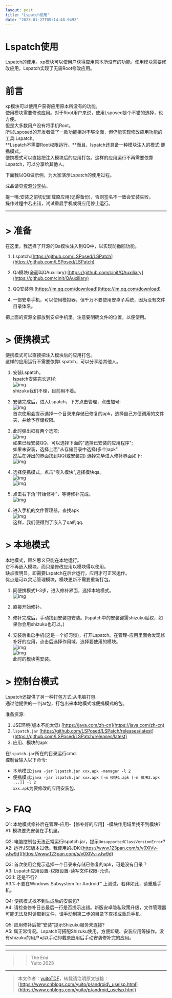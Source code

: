 ```yaml
---
layout: post
title: "Lspatch使用"
date: "2023-01-27T05:14:48.949Z"
---
```

Lspatch使用
=========

Lspatch的使用。xp模块可以使用户获得应用原本所没有的功能。使用模块需要修改应用。Lspatch实现了无需Root修改应用。

前言
==

xp模块可以使用户获得应用原本所没有的功能。  
使用模块需要修改应用。对于Root用户来说，使用Lsposed是个不错的选择，也方便。  
但是大多数用户没有将手机Root。  
所以Lsposed的开发者做了一款功能相对不够全面，但仍能实现修改应用功能的工具:Lspatch。  
**Lspatch不需要Root权限运行。**而且，lspatch还具备一种模块注入的模式:便携模式。  
便携模式可以直接把注入模块后的应用打包。这样的应用运行不再需要依靠Lspatch，可以分享给其他人。

下面我以QQ做示例，为大家演示Lspatch的使用过程。

成品请见[资源分享帖](https://yuito.cnblogs.com/p/share.html)。

提一嘴:安装之前切记卸载原应用(记得备份)，否则签名不一致会安装失败。  
操作过程中若出错，试试重启手机或将应用停止运行。

* * *

\> 准备
=====

在这里，我选择了开源的Qa模块注入到QQ中，以实现防撤回功能。

1.  Lspatch:[https://github.com/LSPosed/LSPatch](https://github.com/LSPosed/LSPatch)
    
2.  Qa模块(全面叫QAuxiliary):[https://github.com/cinit/QAuxiliary](https://github.com/cinit/QAuxiliary)
    
3.  QQ安装包:[https://im.qq.com/download](https://im.qq.com/download)
    
4.  一部安卓手机，可以使用模拟器，但千万不要使用安卓子系统，因为没有文件目录体系。
    

把上面的资源全部放到安卓手机里。注意要明确文件的位置，以便使用。

\> 便携模式
=======

便携模式可以直接把注入模块后的应用打包。  
这样的应用运行不需要依靠Lspatch，可以分享给其他人。

1.  安装Lspatch。  
    lspatch安装完长这样:  
    ![img](https://img2023.cnblogs.com/blog/3044840/202301/3044840-20230123104020192-976092438.png)  
    shizuku我们不理，目前用不着。
    
2.  安装完成后，进入Lspatch，下方点击管理，点击加号:  
    ![img](https://img2023.cnblogs.com/blog/3044840/202301/3044840-20230123104316291-106658595.png)  
    首次使用会提示选择一个目录来存储已修复的apk，选择自己方便调用的文件夹，并给予存储权限。
    
3.  此时弹出框有两个选项:  
    ![img](https://img2023.cnblogs.com/blog/3044840/202301/3044840-20230123110052476-42252646.png)  
    如果已经安装QQ，可以选择下面的"选择已安装的应用程序";  
    如果未安装，选择上面"从存储目录中选择(多个)apk".  
    然后在弹出的界面找到QQ(或安装包).选择完毕进入修补界面如下:  
    ![img](https://img2023.cnblogs.com/blog/3044840/202301/3044840-20230123110152987-1086773061.png)
    
4.  选择便携模式，点击"嵌入模块",选择模块qa。  
    ![img](https://img2023.cnblogs.com/blog/3044840/202301/3044840-20230123110526966-1947196900.png)  
    ![img](https://img2023.cnblogs.com/blog/3044840/202301/3044840-20230123110403942-1429620359.png)
    
5.  点击右下角“开始修补”，等待修补完成。  
    ![img](https://img2023.cnblogs.com/blog/3044840/202301/3044840-20230123110556745-1167412557.png)
    
6.  进入手机的文件管理器，查找apk  
    ![img](https://img2023.cnblogs.com/blog/3044840/202301/3044840-20230123110829420-807054232.png)  
    这样，我们便得到了嵌入了qa的qq.
    

\> 本地模式
=======

本地模式，顾名思义只能在本地运行。  
它不再嵌入模块，而只是修改应用以模块得以使用。  
缺点很明显，即需要Lspatch在后台运行，应用才可正常运作。  
优点是可以灵活管理模块，模块更新不需要重新打包。

1.  同便携模式1-3步，进入修补界面，选择本地模式。  
    ![img](https://img2023.cnblogs.com/blog/3044840/202301/3044840-20230123110152987-1086773061.png)
    
2.  直接开始修补。
    
3.  修补完成后，手动找到安装包安装。(lspatch中的安装键需shizuku赋权，如果你会用shizuku也可以。)
    
4.  安装后重启手机(这是一个好习惯)，打开Lspatch。在管理-应用里面会发现修补好的应用，点击后选择作用域，选择要使用的模块。  
    ![img](https://img2023.cnblogs.com/blog/3044840/202301/3044840-20230126200854121-1621665622.png)  
    ![img](https://img2023.cnblogs.com/blog/3044840/202301/3044840-20230126200910608-888981367.png)  
    此时的模块需安装。
    

\> 控制台模式
========

Lspatch还提供了另一种打包方式:从电脑打包.  
通过他提供的一个jar包，打包出来本地模式或便携模式的包。

准备资源:

1.  JSE环境(版本不能太低) [https://java.com/zh-cn](https://java.com/zh-cn)
2.  `lspatch.jar` [https://github.com/LSPosed/LSPatch/releases/latest](https://github.com/LSPosed/LSPatch/releases/latest)
3.  应用、模块的apk

在`lspatch.jar`所在的目录运行cmd.  
控制台输入以下命令:

*   本地模式:`java -jar lspatch.jar xxx.apk -manager -l 2`
*   便携模式:`java -jar lspatch.jar xxx.apk [-m 模块1.apk [-m 模块2.apk ...]] -l 2`  
    `xxx.apk`为要修改的应用安装包.

\> FAQ
======

Q1: 本地模式修补后在管理-应用-【修补好的应用】-模块作用域里找不到模块?  
A1: 模块要先安装在手机里。

Q2: 电脑控制台无法正常运行lspatch.jar，提示`UnsupportedClassVersionError`?  
A2: 运行JSE版本过低。我使用的JDK:[https://www.123pan.com/s/v0XlVv-vJw9d](https://www.123pan.com/s/v0XlVv-vJw9d)

Q3: 首次使用会提示选择一个目录来存储已修复的apk，可是没有目录？  
A3: Lspatch应用设置-权限设置-读写文件权限-允许。  
Q3.1: 还是不行?  
A3.1: 不要在Windows Subsystem for Android™ 上测试。若非如此，请重启手机。

Q4: 便携模式找不到生成后的安装包?  
A4: 请检查修补日志最后一行是否提示出错。新版安卓隐私政策升级，文件管理器可能无法及时读取到文件，请手动到第二步的目录下查找或重启手机。

Q5: 应用修补后按"安装"提示Shizuku服务未连接?  
A5: 属正常情况。Lspatch可搭配Shizuku使用，方便卸载、安装应用等操作。没有shizuku的用户可以手动卸载原应用后手动安装修补完的应用。

* * *

* * *

> > The End  
> > Yuito 2023

* * *

> 本文作者：[yuitoTDF](https://www.cnblogs.com/yuito/)，转载请注明原文链接：[https://www.cnblogs.com/yuito/p/android\_uselsp.html](https://www.cnblogs.com/yuito/p/android_uselsp.html)